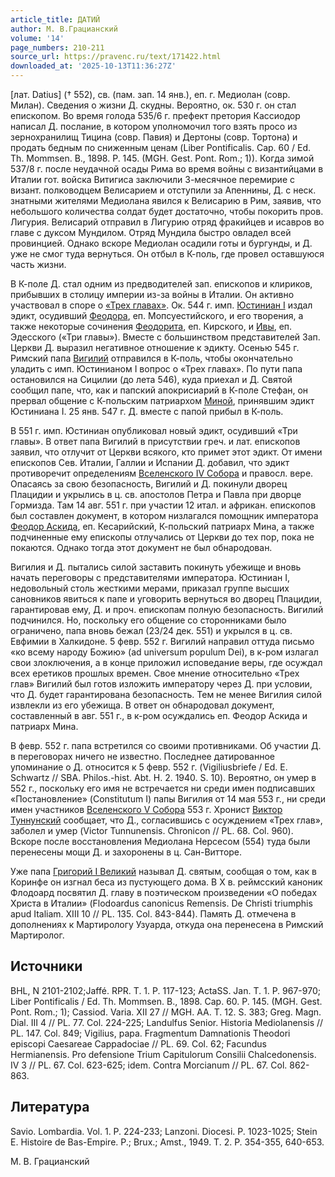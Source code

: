 ```yaml
---
article_title: ДАТИЙ
author: М. В.Грацианский
volume: '14'
page_numbers: 210-211
source_url: https://pravenc.ru/text/171422.html
downloaded_at: '2025-10-13T11:36:27Z'
---
```


[лат. Datius] († 552), св. (пам. зап. 14 янв.), еп. г. Медиолан (совр. Милан). Сведения о жизни Д. скудны. Вероятно, ок. 530 г. он стал епископом. Во время голода 535/6 г. префект претория Кассиодор написал Д. послание, в котором уполномочил того взять просо из зернохранилищ Тицина (совр. Павия) и Дертоны (совр. Тортона) и продать бедным по сниженным ценам (Liber Pontificalis. Cap. 60 / Ed. Th. Mommsen. B., 1898. P. 145. (MGH. Gest. Pont. Rom.; 1)). Когда зимой 537/8 г. после неудачной осады Рима во время войны с византийцами в Италии гот. войска Витигиса заключили 3-месячное перемирие с визант. полководцем Велисарием и отступили за Апеннины, Д. с неск. знатными жителями Медиолана явился к Велисарию в Рим, заявив, что небольшого количества солдат будет достаточно, чтобы покорить пров. Лигурия. Велисарий отправил в Лигурию отряд фракийцев и исавров во главе с дуксом Мундилом. Отряд Мундила быстро овладел всей провинцией. Однако вскоре Медиолан осадили готы и бургунды, и Д. уже не смог туда вернуться. Он отбыл в К-поль, где провел оставшуюся часть жизни.

В К-поле Д. стал одним из предводителей зап. епископов и клириков, прибывших в столицу империи из-за войны в Италии. Он активно участвовал в споре о [«Трех главах»](<https://pravenc.ru/text/ Трех главах .html>). Ок. 544 г. имп. [Юстиниан I](<https://pravenc.ru/text/Юстиниан I.html>) издал эдикт, осудивший [Феодора](https://pravenc.ru/text/Феодор.html), еп. Мопсуестийского, и его творения, а также некоторые сочинения [Феодорита](https://pravenc.ru/text/Феодорит.html), еп. Кирского, и [Ивы](https://pravenc.ru/text/Ива.html), еп. Эдесского («Три главы»). Вместе с большинством представителей Зап. Церкви Д. выразил негативное отношение к эдикту. Осенью 545 г. Римский папа [Вигилий](https://pravenc.ru/text/Вигилий.html) отправился в К-поль, чтобы окончательно уладить с имп. Юстинианом I вопрос о «Трех главах». По пути папа остановился на Сицилии (до лета 546), куда приехал и Д. Святой сообщил папе, что, как и папский апокрисиарий в К-поле Стефан, он прервал общение с К-польским патриархом [Миной](https://pravenc.ru/text/Миной.html), принявшим эдикт Юстиниана I. 25 янв. 547 г. Д. вместе с папой прибыл в К-поль.

В 551 г. имп. Юстиниан опубликовал новый эдикт, осудивший «Три главы». В ответ папа Вигилий в присутствии греч. и лат. епископов заявил, что отлучит от Церкви всякого, кто примет этот эдикт. От имени епископов Сев. Италии, Галлии и Испании Д. добавил, что эдикт противоречит определениям [Вселенского IV Собора](<https://pravenc.ru/text/Вселенский IV Собор.html>) и правосл. вере. Опасаясь за свою безопасность, Вигилий и Д. покинули дворец Плацидии и укрылись в ц. св. апостолов Петра и Павла при дворце Гормизда. Там 14 авг. 551 г. при участии 12 итал. и африкан. епископов был составлен документ, в котором низлагался помощник императора [Феодор Аскида](<https://pravenc.ru/text/Феодор Аскида.html>), еп. Кесарийский, К-польский патриарх Мина, а также подчиненные ему епископы отлучались от Церкви до тех пор, пока не покаются. Однако тогда этот документ не был обнародован.

Вигилия и Д. пытались силой заставить покинуть убежище и вновь начать переговоры с представителями императора. Юстиниан I, недовольный столь жесткими мерами, приказал группе высших сановников явиться к папе и уговорить вернуться во дворец Плацидии, гарантировав ему, Д. и проч. епископам полную безопасность. Вигилий подчинился. Но, поскольку его общение со сторонниками было ограничено, папа вновь бежал (23/24 дек. 551) и укрылся в ц. св. Евфимии в Халкидоне. 5 февр. 552 г. Вигилий направил оттуда письмо «ко всему народу Божию» (ad universum populum Dei), в к-ром излагал свои злоключения, а в конце приложил исповедание веры, где осуждал всех еретиков прошлых времен. Свое мнение относительно «Трех глав» Вигилий был готов изложить императору через Д. при условии, что Д. будет гарантирована безопасность. Тем не менее Вигилия силой извлекли из его убежища. В ответ он обнародовал документ, составленный в авг. 551 г., в к-ром осуждались еп. Феодор Аскида и патриарх Мина.

В февр. 552 г. папа встретился со своими противниками. Об участии Д. в переговорах ничего не известно. Последнее датированное упоминание о Д. относится к 5 февр. 552 г. (Vigiliusbriefe / Ed. E. Schwartz // SBA. Philos.-hist. Abt. H. 2. 1940. S. 10). Вероятно, он умер в 552 г., поскольку его имя не встречается ни среди имен подписавших «Постановление» (Constitutum I) папы Вигилия от 14 мая 553 г., ни среди имен участников [Вселенского V Собора](<https://pravenc.ru/text/Вселенского V Собора.html>) 553 г. Хронист [Виктор Туннунский](<https://pravenc.ru/text/Виктор Туннунский.html>) сообщает, что Д., согласившись с осуждением «Трех глав», заболел и умер (Victor Tunnunensis. Chronicon // PL. 68. Col. 960). Вскоре после восстановления Медиолана Нерсесом (554) туда были перенесены мощи Д. и захоронены в ц. Сан-Витторе.

Уже папа [Григорий I Великий](<https://pravenc.ru/text/Григорий I Великий.html>) называл Д. святым, сообщая о том, как в Коринфе он изгнал беса из пустующего дома. В X в. реймсский каноник Флодоард посвятил Д. главу в поэтическом произведении «О победах Христа в Италии» (Flodoardus canonicus Remensis. De Christi triumphis apud Italiam. XIII 10 // PL. 135. Col. 843-844). Память Д. отмечена в дополнениях к Мартирологу Узуарда, откуда она перенесена в Римский Мартиролог.

## Источники

BHL, N 2101-2102;Jaffé. RPR. T. 1. P. 117-123; ActaSS. Jan. T. 1. P. 967-970; Liber Pontificalis / Ed. Th. Mommsen. B., 1898. Cap. 60. P. 145. (MGH. Gest. Pont. Rom.; 1); Cassiod. Varia. XII 27 // MGH. AA. T. 12. S. 383; Greg. Magn. Dial. III 4 // PL. 77. Col. 224-225; Landulfus Senior. Historia Mediolanensis // PL. 147. Col. 849; Vigilius, papa. Fragmentum Damnationis Theodori episcopi Caesareae Cappadociae // PL. 69. Col. 62; Facundus Hermianensis. Pro defensione Trium Capitulorum Consilii Chalcedonensis. IV 3 // PL. 67. Col. 623-625; idem. Contra Morcianum // PL. 67. Col. 862-863.

## Литература

Savio. Lombardia. Vol. 1. P. 224-233; Lanzoni. Diocesi. P. 1023-1025; Stein E. Histoire de Bas-Empire. P.; Brux.; Amst., 1949. T. 2. P. 354-355, 640-653.

М. В.  Грацианский
